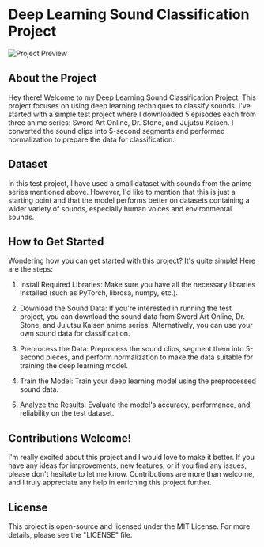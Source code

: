 # Deep Learning Sound Classification Project

![Project Preview](https://media.tenor.com/6Gr-6QEvE7EAAAAd/school-live-cute.gif)

## About the Project

Hey there! Welcome to my Deep Learning Sound Classification Project. This project focuses on using deep learning techniques to classify sounds. I've started with a simple test project where I downloaded 5 episodes each from three anime series: Sword Art Online, Dr. Stone, and Jujutsu Kaisen. I converted the sound clips into 5-second segments and performed normalization to prepare the data for classification.

## Dataset

In this test project, I have used a small dataset with sounds from the anime series mentioned above. However, I'd like to mention that this is just a starting point and that the model performs better on datasets containing a wider variety of sounds, especially human voices and environmental sounds.

## How to Get Started

Wondering how you can get started with this project? It's quite simple! Here are the steps:

1. Install Required Libraries: Make sure you have all the necessary libraries installed (such as PyTorch, librosa, numpy, etc.).

2. Download the Sound Data: If you're interested in running the test project, you can download the sound data from Sword Art Online, Dr. Stone, and Jujutsu Kaisen anime series. Alternatively, you can use your own sound data for classification.

3. Preprocess the Data: Preprocess the sound clips, segment them into 5-second pieces, and perform normalization to make the data suitable for training the deep learning model.

4. Train the Model: Train your deep learning model using the preprocessed sound data.

5. Analyze the Results: Evaluate the model's accuracy, performance, and reliability on the test dataset.

## Contributions Welcome!

I'm really excited about this project and I would love to make it better. If you have any ideas for improvements, new features, or if you find any issues, please don't hesitate to let me know. Contributions are more than welcome, and I truly appreciate any help in enriching this project further.

## License

This project is open-source and licensed under the MIT License. For more details, please see the "LICENSE" file.
